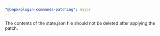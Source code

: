 ```yaml
---
"@pnpm/plugin-commands-patching": major
---
```


The contents of the state.json file should not be deleted after applying the patch.
